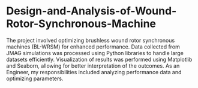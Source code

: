 # Design-and-Analysis-of-Wound-Rotor-Synchronous-Machine
The project involved optimizing brushless wound rotor synchronous machines (BL-WRSM) for enhanced performance.
Data collected from JMAG simulations was processed using Python libraries to handle large datasets efficiently.
Visualization of results was performed using Matplotlib and Seaborn, allowing for better interpretation of the outcomes.
As an Engineer, my responsibilities included analyzing performance data and optimizing parameters.
